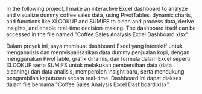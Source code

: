 In the following project, I make an interactive Excel dashboard to analyze and visualize dummy coffee sales data, using PivotTables, dynamic charts, and functions like XLOOKUP and SUMIFS to clean and process data, derive insights, and enable real-time decision-making. The dashboard itself can be accessed in the file named "Coffee Sales Analysis Excel Dashboard.xlsx".

Dalam proyek ini, saya membuat dashboard Excel yang interaktif untuk menganalisis dan memvisualisasikan data dummy penjualan kopi, dengan menggunakan PivotTable, grafik dinamis, dan formula dalam Excel seperti XLOOKUP serta SUMIFS untuk melakukan pembersihan data (data cleaning) dan data analisis, memperoleh insight baru, serta mendukung pengambilan keputusan secara real-time. Dashboard ini dapat diakses dalam file bernama "Coffee Sales Analysis Excel Dashboard.xlsx".

